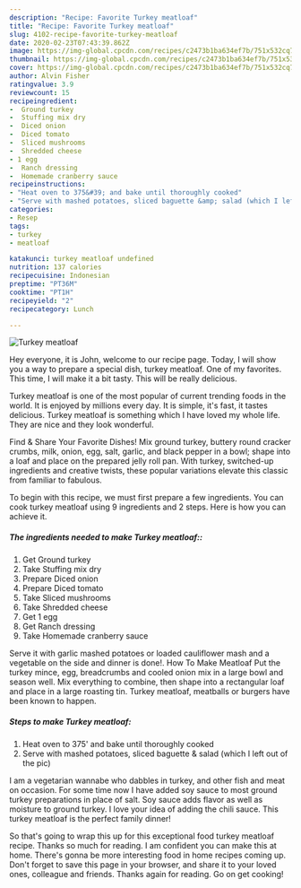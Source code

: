 ```yaml
---
description: "Recipe: Favorite Turkey meatloaf"
title: "Recipe: Favorite Turkey meatloaf"
slug: 4102-recipe-favorite-turkey-meatloaf
date: 2020-02-23T07:43:39.862Z
image: https://img-global.cpcdn.com/recipes/c2473b1ba634ef7b/751x532cq70/turkey-meatloaf-recipe-main-photo.jpg
thumbnail: https://img-global.cpcdn.com/recipes/c2473b1ba634ef7b/751x532cq70/turkey-meatloaf-recipe-main-photo.jpg
cover: https://img-global.cpcdn.com/recipes/c2473b1ba634ef7b/751x532cq70/turkey-meatloaf-recipe-main-photo.jpg
author: Alvin Fisher
ratingvalue: 3.9
reviewcount: 15
recipeingredient:
-  Ground turkey
-  Stuffing mix dry
-  Diced onion
-  Diced tomato
-  Sliced mushrooms
-  Shredded cheese
- 1 egg
-  Ranch dressing
-  Homemade cranberry sauce
recipeinstructions:
- "Heat oven to 375&#39; and bake until thoroughly cooked"
- "Serve with mashed potatoes, sliced baguette &amp; salad (which I left out of the pic)"
categories:
- Resep
tags:
- turkey
- meatloaf

katakunci: turkey meatloaf undefined
nutrition: 137 calories
recipecuisine: Indonesian
preptime: "PT36M"
cooktime: "PT1H"
recipeyield: "2"
recipecategory: Lunch

---
```



![Turkey meatloaf](https://img-global.cpcdn.com/recipes/c2473b1ba634ef7b/751x532cq70/turkey-meatloaf-recipe-main-photo.jpg)

Hey everyone, it is John, welcome to our recipe page. Today, I will show you a way to prepare a special dish, turkey meatloaf. One of my favorites. This time, I will make it a bit tasty. This will be really delicious.

Turkey meatloaf is one of the most popular of current trending foods in the world. It is enjoyed by millions every day. It is simple, it's fast, it tastes delicious. Turkey meatloaf is something which I have loved my whole life. They are nice and they look wonderful.

Find &amp; Share Your Favorite Dishes! Mix ground turkey, buttery round cracker crumbs, milk, onion, egg, salt, garlic, and black pepper in a bowl; shape into a loaf and place on the prepared jelly roll pan. With turkey, switched-up ingredients and creative twists, these popular variations elevate this classic from familiar to fabulous.


To begin with this recipe, we must first prepare a few ingredients. You can cook turkey meatloaf using 9 ingredients and 2 steps. Here is how you can achieve it.

##### The ingredients needed to make Turkey meatloaf::

1. Get  Ground turkey
1. Take  Stuffing mix dry
1. Prepare  Diced onion
1. Prepare  Diced tomato
1. Take  Sliced mushrooms
1. Take  Shredded cheese
1. Get 1 egg
1. Get  Ranch dressing
1. Take  Homemade cranberry sauce


Serve it with garlic mashed potatoes or loaded cauliflower mash and a vegetable on the side and dinner is done!. How To Make Meatloaf Put the turkey mince, egg, breadcrumbs and cooled onion mix in a large bowl and season well. Mix everything to combine, then shape into a rectangular loaf and place in a large roasting tin. Turkey meatloaf, meatballs or burgers have been known to happen. 

##### Steps to make Turkey meatloaf:

1. Heat oven to 375&#39; and bake until thoroughly cooked
1. Serve with mashed potatoes, sliced baguette &amp; salad (which I left out of the pic)


I am a vegetarian wannabe who dabbles in turkey, and other fish and meat on occasion. For some time now I have added soy sauce to most ground turkey preparations in place of salt. Soy sauce adds flavor as well as moisture to ground turkey. I love your idea of adding the chili sauce. This turkey meatloaf is the perfect family dinner! 

So that's going to wrap this up for this exceptional food turkey meatloaf recipe. Thanks so much for reading. I am confident you can make this at home. There's gonna be more interesting food in home recipes coming up. Don't forget to save this page in your browser, and share it to your loved ones, colleague and friends. Thanks again for reading. Go on get cooking!
